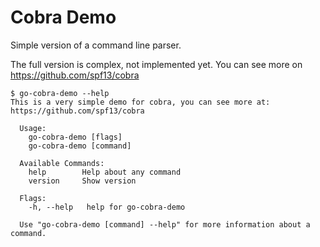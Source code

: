 Cobra Demo
==========

Simple version of a command line parser.

The full version is complex, not implemented yet. You can see more on <https://github.com/spf13/cobra>

```
$ go-cobra-demo --help
This is a very simple demo for cobra, you can see more at: https://github.com/spf13/cobra

  Usage:
    go-cobra-demo [flags]
    go-cobra-demo [command]

  Available Commands:
    help        Help about any command
    version     Show version

  Flags:
    -h, --help   help for go-cobra-demo

  Use "go-cobra-demo [command] --help" for more information about a command.

```